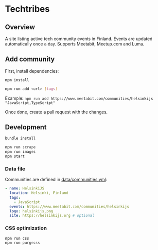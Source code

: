 # Techtribes

## Overview

A site listing active tech community events in Finland. Events are updated automatically once a day. Supports Meetabit, Meetup.com and Luma.

## Add community

First, install dependencies:

```bash
npm install
```

```bash
npm run add <url> [tags]
```

Example: `npm run add https://www.meetabit.com/communities/helsinkijs "JavaScript,TypeScript"`

Once done, create a pull request with the changes.

## Development

```bash
bundle install
```

```bash
npm run scrape
npm run images
npm start
```

### Data file

Communities are defined in [data/communities.yml](data/communities.yml):

```yaml
- name: HelsinkiJS
  location: Helsinki, Finland
  tags:
    - JavaScript
  events: https://www.meetabit.com/communities/helsinkijs
  logo: helsinkijs.png
  site: https://helsinkijs.org # optional
```

### CSS optimization

```bash
npm run css
npm run purgecss
```
